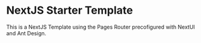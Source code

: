 # NextJS Starter Template

This is a NextJS Template using the Pages Router precofigured with NextUI and Ant Design.
